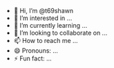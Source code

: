 - 👋 Hi, I’m @t69shawn
- 👀 I’m interested in ...
- 🌱 I’m currently learning ...
- 💞️ I’m looking to collaborate on ...
- 📫 How to reach me ...
- 😄 Pronouns: ...
- ⚡ Fun fact: ...

<!---
t69shawn/t69shawn is a ✨ special ✨ repository because its `README.md` (this file) appears on your GitHub profile.
You can click the Preview link to take a look at your changes.
--->
